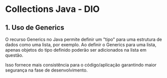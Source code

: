 # Collections Java - DIO

## 1. Uso de Generics
O recurso Generics no Java permite definir um "tipo" para uma estrutura de dados como uma lista, por exemplo.
Ao definir o Generics para uma lista, apenas objetos do tipo definido poderão ser adicionados na lista em questão.

Isso fornece mais consistência para o código/aplicação garantindo maior segurança na fase de desenvolvimento.
